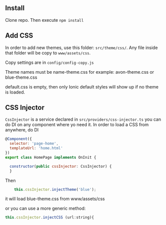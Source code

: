 ## Install
Clone repo.
Then execute `npm install`

## Add CSS
In order to add new themes, use this folder: `src/theme/css/`.
Any file inside that folder will be copy to `www/assets/css`.

Copy settings are in `config/config-copy.js`

Theme names must be name-theme.css for example: avon-theme.css or blue-theme.css

default.css is empty, then only Ionic default styles will show up if no theme is loaded.

## CSS Injector

`CssInjector` is a service declared in `src/providers/css-injector.ts` you can do DI on any component where yo need it.
In order to load a CSS from anywhere, do DI 

```javascript
@Component({
  selector: 'page-home',
  templateUrl: 'home.html'
})
export class HomePage implements OnInit {

  constructor(public cssInjector: CssInjector) {
  }
```

Then 
```javascript
    this.cssInjector.injectTheme('blue');
```
it will load blue-theme.css from www/assets/css

or you can use a more generic method:
```javascript
this.cssInjector.injectCSS (url:string){
```
